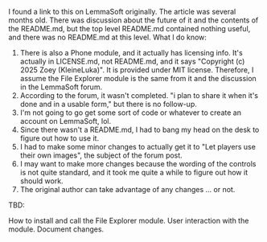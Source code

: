 I found a link to this on LemmaSoft originally. The article was several months old. There was discussion about the future of it and the contents of the README.md, but the top level README.md contained nothing useful, and there was no README.md at this level.
What I do know:
1. There is also a Phone module, and it actually has licensing info. It's actually in LICENSE.md, not README.md, and it says "Copyright (c) 2025 Zoey (KleineLuka)". It is provided under MIT license. Therefore, I assume the File Explorer module is the same from it and the discussion in the LemmaSoft forum.
2. According to the forum, it wasn't completed. "i plan to share it when it's done and in a usable form," but there is no follow-up.
3. I'm not going to go get some sort of code or whatever to create an account on LemmaSoft, lol.
4. Since there wasn't a README.md, I had to bang my head on the desk to figure out how to use it.
5. I had to make some minor changes to actually get it to "Let players use their own images", the subject of the forum post.
6. I may want to make more changes because the wording of the controls is not quite standard, and it took me quite a while to figure out how it should work.
7. The original author can take advantage of any changes ... or not.

TBD:

How to install and call the File Explorer module.
User interaction with the module.
Document changes.

